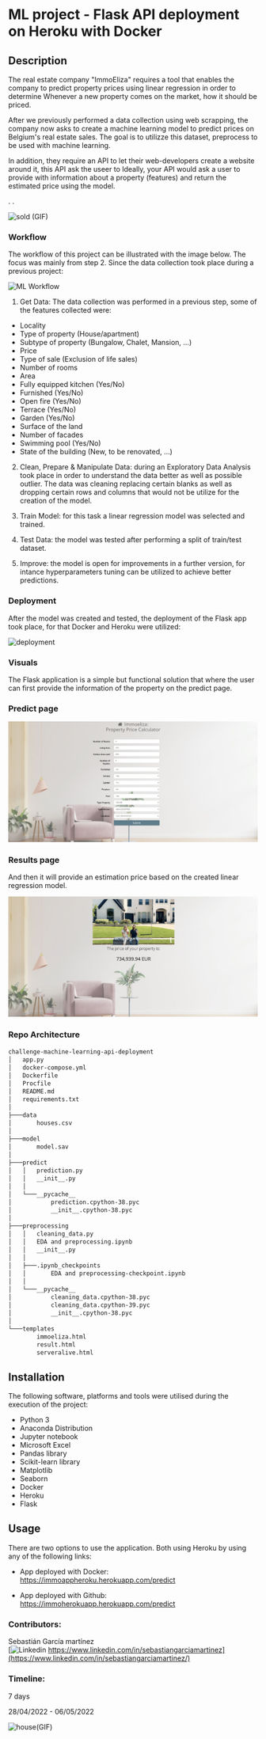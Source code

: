 # ML project - Flask API deployment on Heroku with Docker

## Description

The real estate company "ImmoEliza" requires a tool that enables the company to predict property prices using linear regression in order to determine Whenever a new property comes on the market, how it should be priced.

After we previously performed a data collection using web scrapping, the company  now asks to create a machine learning model to predict prices on Belgium's real estate sales. The goal is to utilizze this dataset, preprocess to be used with machine learning.

In addition, they require an API to let their web-developers create a website around it, this API ask the useer to Ideally, your API would ask a user to provide with information about a property (features) and return the estimated price using the model.

.
.

![sold (GIF)](https://media.giphy.com/media/Q5FVvyM2OuvUUysSQm/giphy.gif)

### Workflow 

The workflow of this project can be illustrated with the image below. The focus was mainly from step 2. Since the data collection took place during a previous project:

![ML Workflow](https://hazaq.me/assets/images/ml-workflow.jpeg)

1. Get Data: The data collection was performed in a previous step, some of the features collected were:
   
- Locality
- Type of property (House/apartment)
- Subtype of property (Bungalow, Chalet, Mansion, ...)
- Price
- Type of sale (Exclusion of life sales)
- Number of rooms
- Area
- Fully equipped kitchen (Yes/No)
- Furnished (Yes/No)
- Open fire (Yes/No)
- Terrace (Yes/No)
- Garden (Yes/No)
- Surface of the land
- Number of facades
- Swimming pool (Yes/No)
- State of the building (New, to be renovated, ...)


2. Clean, Prepare & Manipulate Data: during an Exploratory Data Analysis took place in order to understand the data better as well as possible outlier. The data was cleaning replacing certain blanks as well as dropping certain rows and columns that would not be utilize for the creation of the model.

3. Train Model: for this task a linear regression model was selected and trained.

4. Test Data: the model was tested after performing a split of train/test dataset.

5. Improve: the model is open for improvements in a further version, for intance hyperparameters tuning can be utilized to achieve better predictions. 


### Deployment

After the model was created and tested, the deployment of the Flask app took place, for that Docker and Heroku were utilized:


![deployment](https://miro.medium.com/max/1400/1*qUUVGdw03a0tMKos7W1teg.jpeg)

### Visuals

The Flask application is a simple but functional solution that where the user can  first provide the information of the property on the predict page.


### Predict page

![Predict](https://github.com/sebasGarcia/challenge-machine-learning-api-deployment/blob/main/data/predict.JPG)



###  Results page

And then it will provide an estimation price based on the created linear regression model.

![Results](https://github.com/sebasGarcia/challenge-machine-learning-api-deployment/blob/main/data/results.JPG)


###  Repo Architecture 

```
challenge-machine-learning-api-deployment
│   app.py
│   docker-compose.yml
│   Dockerfile
│   Procfile
│   README.md
│   requirements.txt
│
├───data
│       houses.csv
│
├───model
│       model.sav
│
├───predict
│   │   prediction.py
│   │   __init__.py
│   │
│   └───__pycache__
│           prediction.cpython-38.pyc
│           __init__.cpython-38.pyc
│
├───preprocessing
│   │   cleaning_data.py
│   │   EDA and preprocessing.ipynb
│   │   __init__.py
│   │
│   ├───.ipynb_checkpoints
│   │       EDA and preprocessing-checkpoint.ipynb
│   │
│   └───__pycache__
│           cleaning_data.cpython-38.pyc
│           cleaning_data.cpython-39.pyc
│           __init__.cpython-38.pyc
│
└───templates
        immoeliza.html
        result.html
        serveralive.html
```

## Installation

The following software, platforms and tools were utilised during the execution of the project:

* Python 3
* Anaconda Distribution
* Jupyter notebook
* Microsoft Excel
* Pandas library
* Scikit-learn library
* Matplotlib
* Seaborn
* Docker 
* Heroku
* Flask


## Usage

There are two options to use the application. Both using Heroku by using any of the following links:

* App deployed with Docker:
https://immoappheroku.herokuapp.com/predict

* App deployed with Github:
https://immoherokuapp.herokuapp.com/predict



### Contributors:

Sebastián García martínez\
[![Linkedin](https://i.stack.imgur.com/gVE0j.png) https://www.linkedin.com/in/sebastiangarciamartinez](https://www.linkedin.com/in/sebastiangarciamartinez/)
&nbsp;



### Timeline:

7 days

28/04/2022 - 06/05/2022


![house(GIF)](https://media.giphy.com/media/TgOrB2JA5hqA3Ll4Na/giphy.gif)

